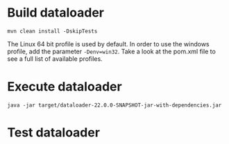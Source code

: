# Build dataloader

    mvn clean install -DskipTests
    
The Linux 64 bit profile is used by default.  In order to use the windows profile, add the parameter <code>-Denv=win32</code>.  Take a look at the pom.xml file to see a full list of available profiles.
    
# Execute dataloader

    java -jar target/dataloader-22.0.0-SNAPSHOT-jar-with-dependencies.jar

# Test dataloader
